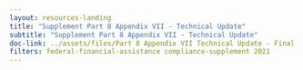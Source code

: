 ```yaml
---
layout: resources-landing
title: "Supplement Part 8 Appendix VII - Technical Update"
subtitle: "Supplement Part 8 Appendix VII - Technical Update"
doc-link: ../assets/files/Part 8 Appendix VII Technical Update - Final 04 04 22.pdf
filters: federal-financial-assistance compliance-supplement 2021
---
```

